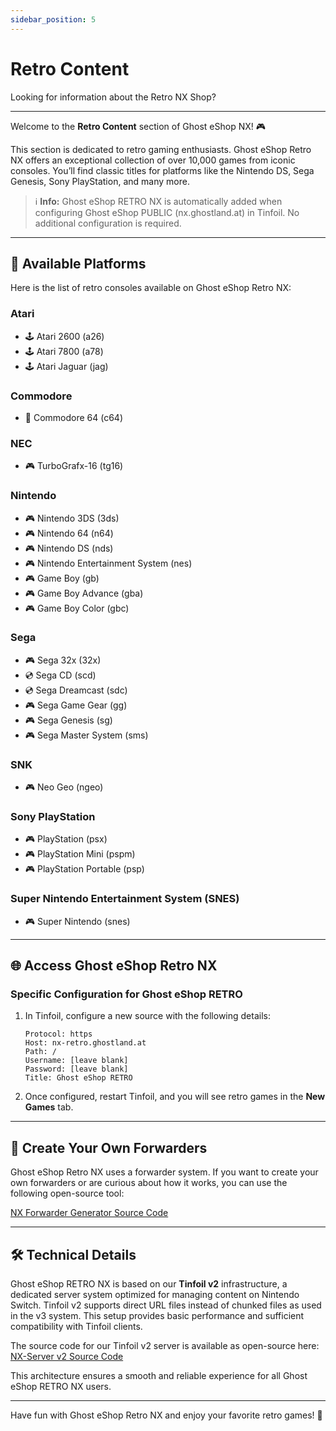 ```yaml
---
sidebar_position: 5
---
```


# Retro Content  
Looking for information about the Retro NX Shop?  

---  

Welcome to the **Retro Content** section of Ghost eShop NX! 🎮  

This section is dedicated to retro gaming enthusiasts. Ghost eShop Retro NX offers an exceptional collection of over 10,000 games from iconic consoles. You’ll find classic titles for platforms like the Nintendo DS, Sega Genesis, Sony PlayStation, and many more.  

> ℹ️ **Info:** Ghost eShop RETRO NX is automatically added when configuring Ghost eShop PUBLIC (nx.ghostland.at) in Tinfoil. No additional configuration is required.  

---  

## 📂 Available Platforms  

Here is the list of retro consoles available on Ghost eShop Retro NX:  

### **Atari**  
- 🕹️ Atari 2600 (a26)  
- 🕹️ Atari 7800 (a78)  
- 🕹️ Atari Jaguar (jag)  

### **Commodore**  
- 💾 Commodore 64 (c64)  

### **NEC**  
- 🎮 TurboGrafx-16 (tg16)  

### **Nintendo**  
- 🎮 Nintendo 3DS (3ds)  
- 🎮 Nintendo 64 (n64)  
- 🎮 Nintendo DS (nds)  
- 🎮 Nintendo Entertainment System (nes)  
- 🎮 Game Boy (gb)  
- 🎮 Game Boy Advance (gba)  
- 🎮 Game Boy Color (gbc)  

### **Sega**  
- 🎮 Sega 32x (32x)  
- 💿 Sega CD (scd)  
- 💿 Sega Dreamcast (sdc)  
- 🎮 Sega Game Gear (gg)  
- 🎮 Sega Genesis (sg)  
- 🎮 Sega Master System (sms)  

### **SNK**  
- 🎮 Neo Geo (ngeo)  

### **Sony PlayStation**  
- 🎮 PlayStation (psx)  
- 🎮 PlayStation Mini (pspm)  
- 🎮 PlayStation Portable (psp)  

### **Super Nintendo Entertainment System (SNES)**  
- 🎮 Super Nintendo (snes)  

---  

## 🌐 Access Ghost eShop Retro NX  

### Specific Configuration for Ghost eShop RETRO  

1. In Tinfoil, configure a new source with the following details:  

   ```
   Protocol: https
   Host: nx-retro.ghostland.at
   Path: /
   Username: [leave blank]
   Password: [leave blank]
   Title: Ghost eShop RETRO
   ```
2. Once configured, restart Tinfoil, and you will see retro games in the **New Games** tab. 

---  

## 🔧 Create Your Own Forwarders  

Ghost eShop Retro NX uses a forwarder system. If you want to create your own forwarders or are curious about how it works, you can use the following open-source tool:  

[NX Forwarder Generator Source Code](https://github.com/ghost-land/NX-Forwarder-Generator)  

---  

## 🛠 Technical Details  

Ghost eShop RETRO NX is based on our **Tinfoil v2** infrastructure, a dedicated server system optimized for managing content on Nintendo Switch. Tinfoil v2 supports direct URL files instead of chunked files as used in the v3 system. This setup provides basic performance and sufficient compatibility with Tinfoil clients.  

The source code for our Tinfoil v2 server is available as open-source here:  
[NX-Server v2 Source Code](https://github.com/ghost-land/NX-Server)  

This architecture ensures a smooth and reliable experience for all Ghost eShop RETRO NX users.  

---  

Have fun with Ghost eShop Retro NX and enjoy your favorite retro games! 🚀  